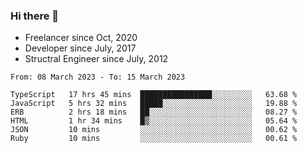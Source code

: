 ### Hi there 👋

- Freelancer since Oct, 2020
- Developer since July, 2017
- Structral Engineer since July, 2012

<!--START_SECTION:waka-->

```text
From: 08 March 2023 - To: 15 March 2023

TypeScript   17 hrs 45 mins  ████████████████░░░░░░░░░   63.68 %
JavaScript   5 hrs 32 mins   █████░░░░░░░░░░░░░░░░░░░░   19.88 %
ERB          2 hrs 18 mins   ██░░░░░░░░░░░░░░░░░░░░░░░   08.27 %
HTML         1 hr 34 mins    █▒░░░░░░░░░░░░░░░░░░░░░░░   05.64 %
JSON         10 mins         ░░░░░░░░░░░░░░░░░░░░░░░░░   00.62 %
Ruby         10 mins         ░░░░░░░░░░░░░░░░░░░░░░░░░   00.61 %
```

<!--END_SECTION:waka-->
